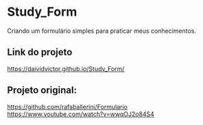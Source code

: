 # Study_Form
Criando um formulário simples para praticar meus conhecimentos.

## Link do projeto
https://daividvictor.github.io/Study_Form/

## Projeto original:
https://github.com/rafaballerini/Formulario
https://www.youtube.com/watch?v=wwqOJ2o84S4
